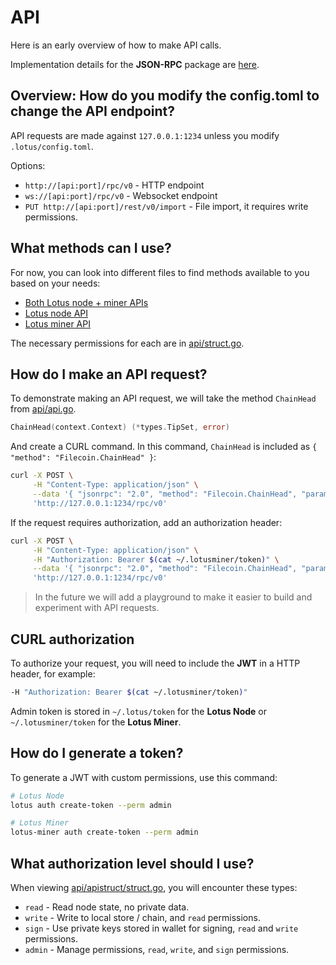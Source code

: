 # API

Here is an early overview of how to make API calls.

Implementation details for the **JSON-RPC** package are [here](https://github.com/filecoin-project/go-jsonrpc).

## Overview: How do you modify the config.toml to change the API endpoint?

API requests are made against `127.0.0.1:1234` unless you modify `.lotus/config.toml`.

Options:

- `http://[api:port]/rpc/v0` - HTTP endpoint
- `ws://[api:port]/rpc/v0` - Websocket endpoint
- `PUT http://[api:port]/rest/v0/import` - File import, it requires write permissions.

## What methods can I use?

For now, you can look into different files to find methods available to you based on your needs:

- [Both Lotus node + miner APIs](https://github.com/filecoin-project/lotus/blob/master/api/api_common.go)
- [Lotus node API](https://github.com/filecoin-project/lotus/blob/master/api/api_full.go)
- [Lotus miner API](https://github.com/filecoin-project/lotus/blob/master/api/api_storage.go)

The necessary permissions for each are in [api/struct.go](https://github.com/filecoin-project/lotus/blob/master/api/struct.go).

## How do I make an API request?

To demonstrate making an API request, we will take the method `ChainHead` from [api/api.go](https://github.com/filecoin-project/lotus/blob/master/api/api_full.go).

```go
ChainHead(context.Context) (*types.TipSet, error)
```

And create a CURL command. In this command, `ChainHead` is included as `{ "method": "Filecoin.ChainHead" }`:

```sh
curl -X POST \
     -H "Content-Type: application/json" \
     --data '{ "jsonrpc": "2.0", "method": "Filecoin.ChainHead", "params": [], "id": 3 }' \
     'http://127.0.0.1:1234/rpc/v0'
```

If the request requires authorization, add an authorization header:

```sh
curl -X POST \
     -H "Content-Type: application/json" \
     -H "Authorization: Bearer $(cat ~/.lotusminer/token)" \
     --data '{ "jsonrpc": "2.0", "method": "Filecoin.ChainHead", "params": [], "id": 3 }' \
     'http://127.0.0.1:1234/rpc/v0'
```

> In the future we will add a playground to make it easier to build and experiment with API requests.

## CURL authorization

To authorize your request, you will need to include the **JWT** in a HTTP header, for example:

```sh
-H "Authorization: Bearer $(cat ~/.lotusminer/token)"
```

Admin token is stored in `~/.lotus/token` for the **Lotus Node** or `~/.lotusminer/token` for the **Lotus Miner**.

## How do I generate a token?

To generate a JWT with custom permissions, use this command:

```sh
# Lotus Node
lotus auth create-token --perm admin

# Lotus Miner
lotus-miner auth create-token --perm admin
```

## What authorization level should I use?

When viewing [api/apistruct/struct.go](https://github.com/filecoin-project/lotus/blob/master/api/apistruct/struct.go), you will encounter these types:

- `read` - Read node state, no private data.
- `write` - Write to local store / chain, and `read` permissions.
- `sign` - Use private keys stored in wallet for signing, `read` and `write` permissions.
- `admin` - Manage permissions, `read`, `write`, and `sign` permissions.

